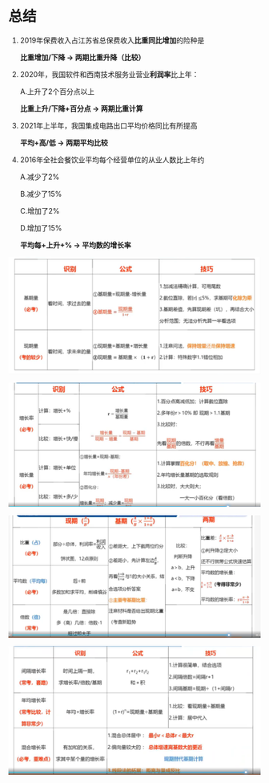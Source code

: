 # 总结

1. 2019年保费收入占江苏省总保费收入**比重同比增加**的险种是

   **比重增加/下降 -> 两期比重升降（比较）**

2. 2020年，我国软件和西南技术服务业营业**利润率**比上年：

   A.上升了2个百分点以上

   **比重上升/下降+百分点 -> 两期比重计算**

3. 2021年上半年，我国集成电路出口平均价格同比有所提高

   **平均+高/低 -> 两期平均比较**

4. 2016年全社会餐饮业平均每个经营单位的从业人数比上年约

   A.减少了2%

   B.减少了15%

   C.增加了2%

   D.增加了15%

   **平均每+上升+% -> 平均数的增长率**

![img.png](images/01993871709d76c39bfb5b7b25334156.png)

![img.png](images/01993871709d76c39bfb5eba665751e4.png)

![img.png](images/01993871709d76c39bfb62d9551022fd.png)

![img.png](images/01993871709d76c39bfb6594cd7f7827.png)
